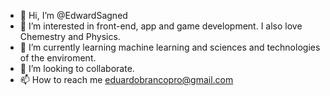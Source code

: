 - 👋 Hi, I’m @EdwardSagned
- 👀 I’m interested in front-end, app and game development. I also love Chemestry and Physics.
- 🌱 I’m currently learning machine learning and sciences and technologies of the enviroment.
- 💞️ I’m looking to collaborate.
- 📫 How to reach me eduardobrancopro@gmail.com

<!---
EdwardSagned/EdwardSagned is a ✨ special ✨ repository because its `README.md` (this file) appears on your GitHub profile.
You can click the Preview link to take a look at your changes.
--->
